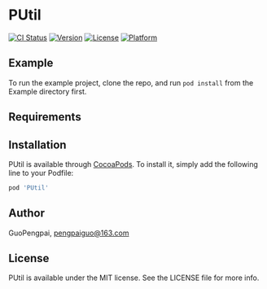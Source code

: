 # PUtil

[![CI Status](https://img.shields.io/travis/GuoPengpai/PUtil.svg?style=flat)](https://travis-ci.org/GuoPengpai/PUtil)
[![Version](https://img.shields.io/cocoapods/v/PUtil.svg?style=flat)](https://cocoapods.org/pods/PUtil)
[![License](https://img.shields.io/cocoapods/l/PUtil.svg?style=flat)](https://cocoapods.org/pods/PUtil)
[![Platform](https://img.shields.io/cocoapods/p/PUtil.svg?style=flat)](https://cocoapods.org/pods/PUtil)

## Example

To run the example project, clone the repo, and run `pod install` from the Example directory first.

## Requirements

## Installation

PUtil is available through [CocoaPods](https://cocoapods.org). To install
it, simply add the following line to your Podfile:

```ruby
pod 'PUtil'
```

## Author

GuoPengpai, pengpaiguo@163.com

## License

PUtil is available under the MIT license. See the LICENSE file for more info.
